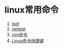 # linux常用命令

1. [lsof](/linux/commonCmds/lsof.md)
2. [netstat](/linux/commonCmds/netstat.md)
3. [vim命令](/linux/commonCmds/vim.md)
4. [Linux命令快捷键](/linux/commonCmds/move-cursor.md)
